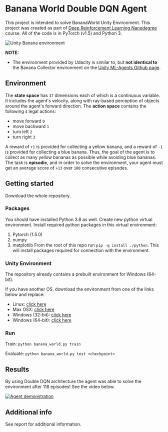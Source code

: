 # Banana World Double DQN Agent

This project is intended to solve BananaWorld Unity Environment. This project was
 created as part of [Deep Reinforcement Learning Nanodegree](https://www.udacity.com/course/deep-reinforcement-learning-nanodegree--nd893) course.
All of the code is in PyTorch (v1.5) and Python 3.

![Unity Banana environment](https://s3.amazonaws.com/video.udacity-data.com/topher/2018/June/5b1ab4b0_banana/banana.gif)

**NOTE:**
* The environment provided by Udacity is similar to, but **not identical to** the Banana Collector environment on the [Unity ML-Agents Github page](https://github.com/Unity-Technologies/ml-agents/blob/master/docs/Learning-Environment-Examples.md#banana-collector). 

## Environment
The **state space** has `37` dimensions each of which is a continuous variable. It includes the agent's velocity, along with ray-based perception of objects around the agent's forward direction.
The **action space** contains the following `4` legal actions: 
- move forward `0`
- move backward `1`
- turn left `2`
- turn right `3`

A reward of `+1` is provided for collecting a yellow banana, and a reward of `-1` is provided for collecting a blue banana. Thus, the goal of the agent is to collect as many yellow bananas as possible while avoiding blue bananas.
The task is **episodic**, and in order to solve the environment, your agent must get an average score of `+13` over `100` consecutive episodes.

## Getting started
Download the whole repository.

### Packages
You should have installed Python 3.8 as well. Create new python virtual environment. Install required python packages in this virtual environment:
1. Pytorch (1.5.0)
2. numpy
3. matplotlib
From the root of this repo run `pip -q install ./python`. This will install packages required for connection with the environment.

### Unity Environment
The repository already contains a prebuilt environment for Windows (64-bit).

If you have another OS, download the environment from one of the links below and replace:
 - Linux: [click here](https://s3-us-west-1.amazonaws.com/udacity-drlnd/P1/Banana/Banana_Linux.zip)
 - Max OSX: [click here](https://s3-us-west-1.amazonaws.com/udacity-drlnd/P1/Banana/Banana.app.zip)
 - Windows (32-bit): [click here](https://s3-us-west-1.amazonaws.com/udacity-drlnd/P1/Banana/Banana_Windows_x86.zip)
 - Windows (64-bit): [click here](https://s3-us-west-1.amazonaws.com/udacity-drlnd/P1/Banana/Banana_Windows_x86_64.zip) 

### Run
Train: `python banana_world.py train`

Evaluate: `python banana_world.py test <checkpoint>`

## Results

By using Double DQN architecture the agent was able to solve the environment after 118 episodes!
 See the video below.

[![Agent demonstration](https://img.youtube.com/vi/PPSJ2k9RBq0/0.jpg)](https://youtu.be/PPSJ2k9RBq0)
 
 ## Additional info
 
 See report for additional information.
 